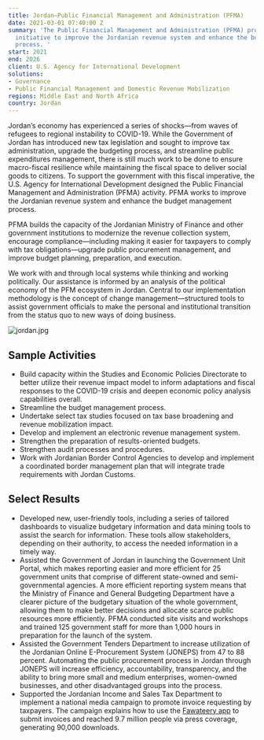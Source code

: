 ```yaml
---
title: Jordan—Public Financial Management and Administration (PFMA)
date: 2021-03-01 07:40:00 Z
summary: 'The Public Financial Management and Administration (PFMA) project is a five-year
  initiative to improve the Jordanian revenue system and enhance the budget management
  process. '
start: 2021
end: 2026
client: U.S. Agency for International Development
solutions:
- Governance
- Public Financial Management and Domestic Revenue Mobilization
regions: Middle East and North Africa
country: Jordan
---
```


Jordan’s economy has experienced a series of shocks—from waves of refugees to regional instability to COVID-19. While the Government of Jordan has introduced new tax legislation and sought to improve tax administration, upgrade the budgeting process, and streamline public expenditures management, there is still much work to be done to ensure macro-fiscal resilience while maintaining the fiscal space to deliver social goods to citizens. To support the government with this fiscal imperative, the U.S. Agency for International Development designed the Public Financial Management and Administration (PFMA) activity. PFMA works to improve the Jordanian revenue system and enhance the budget management process. 

PFMA builds the capacity of the Jordanian Ministry of Finance and other government institutions to modernize the revenue collection system, encourage compliance—including making it easier for taxpayers to comply with tax obligations—upgrade public procurement management, and improve budget planning, preparation, and execution. 

We work with and through local systems while thinking and working politically. Our assistance is informed by an analysis of the political economy of the PFM ecosystem in Jordan. Central to our implementation methodology is the concept of change management—structured tools to assist government officials to make the personal and institutional transition from the status quo to new ways of doing business. 

![jordan.jpg](/uploads/jordan.jpg)

## Sample Activities

* Build capacity within the Studies and Economic Policies Directorate to better utilize their revenue impact model to inform adaptations and fiscal responses to the COVID-19 crisis and deepen economic policy analysis capabilities overall.
* Streamline the budget management process.
* Undertake select tax studies focused on tax base broadening and revenue mobilization impact.
* Develop and implement an electronic revenue management system.
* Strengthen the preparation of results-oriented budgets.
* Strengthen audit processes and procedures. 
* Work with Jordanian Border Control Agencies to develop and implement a coordinated border management plan that will integrate trade requirements with Jordan Customs.

## Select Results

* Developed new, user-friendly tools, including a series of tailored dashboards to visualize budgetary information and data mining tools to assist the search for information. These tools allow stakeholders, depending on their authority, to access the needed information in a timely way. 
* Assisted the Government of Jordan in launching the Government Unit Portal, which makes reporting easier and more efficient for 25 government units that comprise of different state-owned and semi-governmental agencies. A more efficient reporting system means that the Ministry of Finance and General Budgeting Department have a clearer picture of the budgetary situation of the whole government, allowing them to make better decisions and allocate scarce public resources more efficiently. PFMA conducted site visits and workshops and trained 125 government staff for more than 1,000 hours in preparation for the launch of the system.
* Assisted the Government Tenders Department to increase utilization of the Jordanian Online E-Procurement System (JONEPS) from 47 to 88 percent. Automating the public procurement process in Jordan through JONEPS will increase efficiency, accountability, transparency, and the ability to bring more small and medium enterprises, women-owned businesses, and other disadvantaged groups into the process.
* Supported the Jordanian Income and Sales Tax Department to implement a national media campaign to promote invoice requesting by taxpayers. The campaign explains how to use the [Fawateery app](https://play.google.com/store/apps/details?id=jo.istd.fawateery&hl=en_US&gl=US&pli=1) to submit invoices and reached 9.7 million people via press coverage, generating 90,000 downloads.